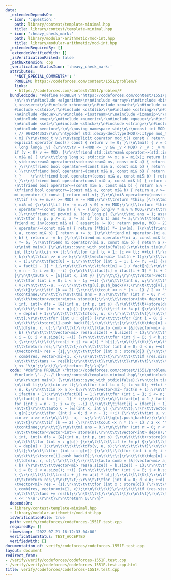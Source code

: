 ```yaml
---
data:
  _extendedDependsOn:
  - icon: ':question:'
    path: library/contest/template-minimal.hpp
    title: library/contest/template-minimal.hpp
  - icon: ':heavy_check_mark:'
    path: library/modular-arithmetic/mod-int.hpp
    title: library/modular-arithmetic/mod-int.hpp
  _extendedRequiredBy: []
  _extendedVerifiedWith: []
  _isVerificationFailed: false
  _pathExtension: cpp
  _verificationStatusIcon: ':heavy_check_mark:'
  attributes:
    '*NOT_SPECIAL_COMMENTS*': ''
    PROBLEM: https://codeforces.com/contest/1551/problem/F
    links:
    - https://codeforces.com/contest/1551/problem/F
  bundledCode: "#define PROBLEM \"https://codeforces.com/contest/1551/problem/F\"\r\
    \n\r\n\r\n#include <algorithm>\r\n#include <array>\r\n#include <bitset>\r\n#include\
    \ <cassert>\r\n#include <chrono>\r\n#include <cmath>\r\n#include <complex>\r\n\
    #include <cstdio>\r\n#include <cstdlib>\r\n#include <cstring>\r\n#include <ctime>\r\
    \n#include <deque>\r\n#include <iostream>\r\n#include <iomanip>\r\n#include <list>\r\
    \n#include <map>\r\n#include <numeric>\r\n#include <queue>\r\n#include <random>\r\
    \n#include <set>\r\n#include <stack>\r\n#include <string>\r\n#include <unordered_map>\r\
    \n#include <vector>\r\n\r\nusing namespace std;\n\r\nconst int MOD = 1e9 + 7;\
    \ // 998244353\r\n\r\ntypedef std::decay<decltype(MOD)>::type mod_t; \r\nstruct\
    \ mi {\r\n\tmod_t v;\r\n\texplicit operator mod_t() const { return v; }\r\n\t\
    explicit operator bool() const { return v != 0; }\r\n\tmi() { v = 0; }\r\n\tmi(const\
    \ long long& _v) {\r\n\t\tv = (-MOD <= _v && _v < MOD) ? _v : _v % MOD;\r\n\t\t\
    if (v < 0) v += MOD; }\r\n\tfriend std::istream& operator>>(std::istream& in,\
    \ mi& a) { \r\n\t\tlong long x; std::cin >> x; a = mi(x); return in; }\r\n\tfriend\
    \ std::ostream& operator<<(std::ostream& os, const mi& a) { return os << a.v;\
    \ }\r\n\tfriend bool operator==(const mi& a, const mi& b) { return a.v == b.v;\
    \ }\r\n\tfriend bool operator!=(const mi& a, const mi& b) { return !(a == b);\
    \ }    \r\n\tfriend bool operator<(const mi& a, const mi& b) { return a.v < b.v;\
    \ }\r\n\tfriend bool operator>(const mi& a, const mi& b) { return a.v > b.v; }\r\
    \n\tfriend bool operator<=(const mi& a, const mi& b) { return a.v <= b.v; }\r\n\
    \tfriend bool operator>=(const mi& a, const mi& b) { return a.v >= b.v; }\r\n\t\
    mi operator-() const { return mi(-v); }\r\n\tmi& operator+=(const mi& m) {\r\n\
    \t\tif ((v += m.v) >= MOD) v -= MOD;\r\n\t\treturn *this; }\r\n\tmi& operator-=(const\
    \ mi& m) {\r\n\t\tif ((v -= m.v) < 0) v += MOD;\r\n\t\treturn *this; }\r\n\tmi&\
    \ operator*=(const mi& m) { v = (long long)v * m.v % MOD;\r\n\t\treturn *this;\
    \ }\r\n\tfriend mi pow(mi a, long long p) {\r\n\t\tmi ans = 1; assert(p >= 0);\r\
    \n\t\tfor (; p; p /= 2, a *= a) if (p & 1) ans *= a;\r\n\t\treturn ans; }\r\n\t\
    friend mi inv(const mi& a) { assert(a != 0); return pow(a, MOD - 2); }\r\n\tmi&\
    \ operator/=(const mi& m) { return (*this) *= inv(m); }\r\n\tfriend mi operator+(mi\
    \ a, const mi& b) { return a += b; }\r\n\tfriend mi operator-(mi a, const mi&\
    \ b) { return a -= b; }\r\n\tfriend mi operator*(mi a, const mi& b) { return a\
    \ *= b; }\r\n\tfriend mi operator/(mi a, const mi& b) { return a /= b; }\r\n};\n\
    \r\nint main() {\r\n\tios::sync_with_stdio(false);\r\n\tcin.tie(nullptr);\r\n\t\
    int tt;\r\n\tcin >> tt;\r\n\tfor (int tc = 1; tc <= tt; ++tc) {\r\n\t\tint n,\
    \ k;\r\n\t\tcin >> n >> k;\r\n\t\tvector<mi> fact(n + 1);\r\n\t\tvector<mi> ifact(n\
    \ + 1);\r\n\t\tfact[0] = 1;\r\n\t\tfor (int i = 1; i <= n; ++i) {\r\n\t\t\tfact[i]\
    \ = fact[i - 1] * i;\r\n\t\t}\r\n\t\tifact[n] = 1 / fact[n];\r\n\t\tfor (int i\
    \ = n - 1; i >= 0; --i) {\r\n\t\t\tifact[i] = ifact[i + 1] * (i + 1);\r\n\t\t\
    }\r\n\t\tauto C = [&](int x, int y) {\r\n\t\t};\r\n\t\tvector<vector<int>> g(n);\r\
    \n\t\tfor (int i = 0; i < n - 1; ++i) {\r\n\t\t\tint u, v;\r\n\t\t\tcin >> u >>\
    \ v;\r\n\t\t\t--u, --v;\r\n\t\t\tg[u].push_back(v);\r\n\t\t\tg[v].push_back(u);\r\
    \n\t\t}\r\n\t\tif (k == 2) {\r\n\t\t\tcout << n * (n - 1) / 2 << '\\n';\r\n\t\t\
    \tcontinue;\r\n\t\t}\r\n\t\tmi ans = 0;\r\n\t\tfor (int r = 0; r < n; ++r) {\r\
    \n\t\t\tvector<vector<int>> store(n);\r\n\t\t\tvector<int> dep(n);\r\n\t\t\tfunction<void(int,\
    \ int, int)> dfs = [&](int u, int p, int s) {\r\n\t\t\t\t++store[dep[u]].back();\r\
    \n\t\t\t\tfor (int v : g[u]) {\r\n\t\t\t\t\tif (v != p) {\r\n\t\t\t\t\t\tdep[v]\
    \ = dep[u] + 1;\r\n\t\t\t\t\t\tdfs(v, u, s);\r\n\t\t\t\t\t}\r\n\t\t\t\t}\r\n\t\
    \t\t};\r\n\t\t\tfor (int u : g[r]) {\r\n\t\t\t\tfor (int i = 0; i < n; ++i) {\r\
    \n\t\t\t\t\tstore[i].push_back(0);\r\n\t\t\t\t}\r\n\t\t\t\tdep[u] = 1;\r\n\t\t\
    \t\tdfs(u, r, u);\r\n\t\t\t}\r\n\t\t\tauto comb = [&](vector<mi> a, vector<mi>\
    \ b) {\r\n\t\t\t\tvector<mi> res(a.size() + b.size() - 1);\r\n\t\t\t\tfor (int\
    \ i = 0; i < a.size(); ++i) {\r\n\t\t\t\t\tfor (int j = 0; j < b.size(); ++j)\
    \ {\r\n\t\t\t\t\t\tres[i + j] += a[i] * b[j];\r\n\t\t\t\t\t}\r\n\t\t\t\t}\r\n\t\
    \t\t\treturn res;\r\n\t\t\t};\r\n\t\t\tfor (int d = 0; d < n; ++d) {\r\n\t\t\t\
    \tvector<mi> res = {1};\r\n\t\t\t\tfor (int x : store[d]) {\r\n\t\t\t\t\tres =\
    \ comb(res, vector<mi>{1, x});\r\n\t\t\t\t}\r\n\t\t\t\tif (res.size() > k) {\r\
    \n\t\t\t\t\tans += res[k];\r\n\t\t\t\t}\r\n\t\t\t}\r\n\t\t}\r\n\t\tcout << ans\
    \ << '\\n';\r\n\t}\r\n\treturn 0;\r\n}\n"
  code: "#define PROBLEM \"https://codeforces.com/contest/1551/problem/F\"\r\n\r\n\
    #include \"../../library/contest/template-minimal.hpp\"\r\n#include \"../../library/modular-arithmetic/mod-int.hpp\"\
    \r\n\r\nint main() {\r\n\tios::sync_with_stdio(false);\r\n\tcin.tie(nullptr);\r\
    \n\tint tt;\r\n\tcin >> tt;\r\n\tfor (int tc = 1; tc <= tt; ++tc) {\r\n\t\tint\
    \ n, k;\r\n\t\tcin >> n >> k;\r\n\t\tvector<mi> fact(n + 1);\r\n\t\tvector<mi>\
    \ ifact(n + 1);\r\n\t\tfact[0] = 1;\r\n\t\tfor (int i = 1; i <= n; ++i) {\r\n\t\
    \t\tfact[i] = fact[i - 1] * i;\r\n\t\t}\r\n\t\tifact[n] = 1 / fact[n];\r\n\t\t\
    for (int i = n - 1; i >= 0; --i) {\r\n\t\t\tifact[i] = ifact[i + 1] * (i + 1);\r\
    \n\t\t}\r\n\t\tauto C = [&](int x, int y) {\r\n\t\t};\r\n\t\tvector<vector<int>>\
    \ g(n);\r\n\t\tfor (int i = 0; i < n - 1; ++i) {\r\n\t\t\tint u, v;\r\n\t\t\t\
    cin >> u >> v;\r\n\t\t\t--u, --v;\r\n\t\t\tg[u].push_back(v);\r\n\t\t\tg[v].push_back(u);\r\
    \n\t\t}\r\n\t\tif (k == 2) {\r\n\t\t\tcout << n * (n - 1) / 2 << '\\n';\r\n\t\t\
    \tcontinue;\r\n\t\t}\r\n\t\tmi ans = 0;\r\n\t\tfor (int r = 0; r < n; ++r) {\r\
    \n\t\t\tvector<vector<int>> store(n);\r\n\t\t\tvector<int> dep(n);\r\n\t\t\tfunction<void(int,\
    \ int, int)> dfs = [&](int u, int p, int s) {\r\n\t\t\t\t++store[dep[u]].back();\r\
    \n\t\t\t\tfor (int v : g[u]) {\r\n\t\t\t\t\tif (v != p) {\r\n\t\t\t\t\t\tdep[v]\
    \ = dep[u] + 1;\r\n\t\t\t\t\t\tdfs(v, u, s);\r\n\t\t\t\t\t}\r\n\t\t\t\t}\r\n\t\
    \t\t};\r\n\t\t\tfor (int u : g[r]) {\r\n\t\t\t\tfor (int i = 0; i < n; ++i) {\r\
    \n\t\t\t\t\tstore[i].push_back(0);\r\n\t\t\t\t}\r\n\t\t\t\tdep[u] = 1;\r\n\t\t\
    \t\tdfs(u, r, u);\r\n\t\t\t}\r\n\t\t\tauto comb = [&](vector<mi> a, vector<mi>\
    \ b) {\r\n\t\t\t\tvector<mi> res(a.size() + b.size() - 1);\r\n\t\t\t\tfor (int\
    \ i = 0; i < a.size(); ++i) {\r\n\t\t\t\t\tfor (int j = 0; j < b.size(); ++j)\
    \ {\r\n\t\t\t\t\t\tres[i + j] += a[i] * b[j];\r\n\t\t\t\t\t}\r\n\t\t\t\t}\r\n\t\
    \t\t\treturn res;\r\n\t\t\t};\r\n\t\t\tfor (int d = 0; d < n; ++d) {\r\n\t\t\t\
    \tvector<mi> res = {1};\r\n\t\t\t\tfor (int x : store[d]) {\r\n\t\t\t\t\tres =\
    \ comb(res, vector<mi>{1, x});\r\n\t\t\t\t}\r\n\t\t\t\tif (res.size() > k) {\r\
    \n\t\t\t\t\tans += res[k];\r\n\t\t\t\t}\r\n\t\t\t}\r\n\t\t}\r\n\t\tcout << ans\
    \ << '\\n';\r\n\t}\r\n\treturn 0;\r\n}"
  dependsOn:
  - library/contest/template-minimal.hpp
  - library/modular-arithmetic/mod-int.hpp
  isVerificationFile: true
  path: verify/codeforces/codeforces-1551F.test.cpp
  requiredBy: []
  timestamp: '2022-07-21 16:12:33-04:00'
  verificationStatus: TEST_ACCEPTED
  verifiedWith: []
documentation_of: verify/codeforces/codeforces-1551F.test.cpp
layout: document
redirect_from:
- /verify/verify/codeforces/codeforces-1551F.test.cpp
- /verify/verify/codeforces/codeforces-1551F.test.cpp.html
title: verify/codeforces/codeforces-1551F.test.cpp
---
```

